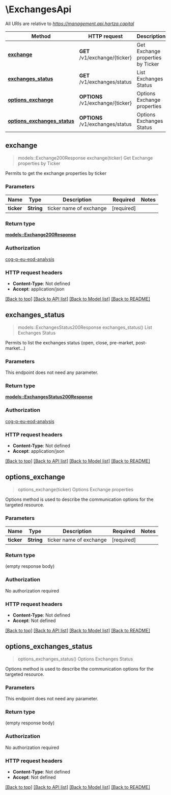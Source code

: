 # \ExchangesApi

All URIs are relative to *https://management.api.hartza.capital*

Method | HTTP request | Description
------------- | ------------- | -------------
[**exchange**](ExchangesApi.md#exchange) | **GET** /v1/exchange/{ticker} | Get Exchange properties by Ticker
[**exchanges_status**](ExchangesApi.md#exchanges_status) | **GET** /v1/exchanges/status | List Exchanges Status
[**options_exchange**](ExchangesApi.md#options_exchange) | **OPTIONS** /v1/exchange/{ticker} | Options Exchange properties
[**options_exchanges_status**](ExchangesApi.md#options_exchanges_status) | **OPTIONS** /v1/exchanges/status | Options Exchanges Status



## exchange

> models::Exchange200Response exchange(ticker)
Get Exchange properties by Ticker

Permits to get the exchange properties by ticker

### Parameters


Name | Type | Description  | Required | Notes
------------- | ------------- | ------------- | ------------- | -------------
**ticker** | **String** | ticker name of exchange | [required] |

### Return type

[**models::Exchange200Response**](Exchange_200_response.md)

### Authorization

[cog-p-eu-eod-analysis](../README.md#cog-p-eu-eod-analysis)

### HTTP request headers

- **Content-Type**: Not defined
- **Accept**: application/json

[[Back to top]](#) [[Back to API list]](../README.md#documentation-for-api-endpoints) [[Back to Model list]](../README.md#documentation-for-models) [[Back to README]](../README.md)


## exchanges_status

> models::ExchangesStatus200Response exchanges_status()
List Exchanges Status

Permits to list the exchanges status (open, close, pre-market, post-market...)

### Parameters

This endpoint does not need any parameter.

### Return type

[**models::ExchangesStatus200Response**](ExchangesStatus_200_response.md)

### Authorization

[cog-p-eu-eod-analysis](../README.md#cog-p-eu-eod-analysis)

### HTTP request headers

- **Content-Type**: Not defined
- **Accept**: application/json

[[Back to top]](#) [[Back to API list]](../README.md#documentation-for-api-endpoints) [[Back to Model list]](../README.md#documentation-for-models) [[Back to README]](../README.md)


## options_exchange

> options_exchange(ticker)
Options Exchange properties

Options method is used to describe the communication options for the targeted resource.

### Parameters


Name | Type | Description  | Required | Notes
------------- | ------------- | ------------- | ------------- | -------------
**ticker** | **String** | ticker name of exchange | [required] |

### Return type

 (empty response body)

### Authorization

No authorization required

### HTTP request headers

- **Content-Type**: Not defined
- **Accept**: Not defined

[[Back to top]](#) [[Back to API list]](../README.md#documentation-for-api-endpoints) [[Back to Model list]](../README.md#documentation-for-models) [[Back to README]](../README.md)


## options_exchanges_status

> options_exchanges_status()
Options Exchanges Status

Options method is used to describe the communication options for the targeted resource.

### Parameters

This endpoint does not need any parameter.

### Return type

 (empty response body)

### Authorization

No authorization required

### HTTP request headers

- **Content-Type**: Not defined
- **Accept**: Not defined

[[Back to top]](#) [[Back to API list]](../README.md#documentation-for-api-endpoints) [[Back to Model list]](../README.md#documentation-for-models) [[Back to README]](../README.md)

